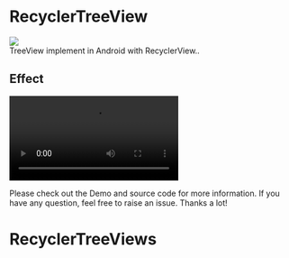 # RecyclerTreeView
[![](https://jitpack.io/v/TellH/RecyclerTreeView.svg)](https://jitpack.io/#TellH/RecyclerTreeView)</br>
TreeView implement in Android with RecyclerView..

## Effect
![](https://github.com/xiaohl-902/RecyclerTreeViews/blob/master/raw/20200511162048.mp4)

Please check out the Demo and source code for more information. If you have any question, feel free to raise an issue. Thanks a lot!
# RecyclerTreeViews
